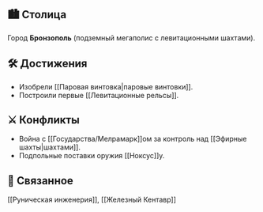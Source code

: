 ## 🏙️ Столица
Город **Бронзополь** (подземный мегаполис с левитационными шахтами).

## 🛠️ Достижения
- Изобрели [[Паровая винтовка|паровые винтовки]].
- Построили первые [[Левитационные рельсы]].

## ⚔️ Конфликты
- Война с [[Государства/Мелрамарк]]ом за контроль над [[Эфирные шахты|шахтами]].
- Подпольные поставки оружия [[Ноксус]]у.

## 🔗 Связанное
[[Руническая инженерия]], [[Железный Кентавр]]